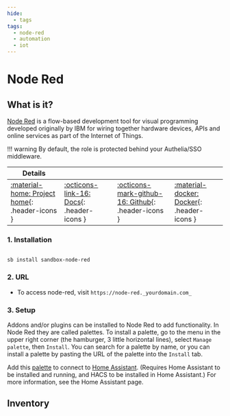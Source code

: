 ```yaml
---
hide:
  - tags
tags:
  - node-red
  - automation
  - iot
---
```


# Node Red

## What is it?

[Node Red](https://www.nodered.org/) is a flow-based development tool for visual programming developed originally by IBM for wiring together hardware devices, APIs and online services as part of the Internet of Things.

!!! warning
    By default, the role is protected behind your Authelia/SSO middleware.

| Details     |             |             |             |
|-------------|-------------|-------------|-------------|
| [:material-home: Project home](https://www.nodered.org/){: .header-icons } | [:octicons-link-16: Docs](https://www.nodered.org/docs/user-guide){: .header-icons } | [:octicons-mark-github-16: Github](https://github.com/node-red/node-red){: .header-icons } | [:material-docker: Docker](https://hub.docker.com/r/nodered/node-red){: .header-icons }|

### 1. Installation

``` shell

sb install sandbox-node-red

```

### 2. URL

- To access node-red, visit `https://node-red._yourdomain.com_`

### 3. Setup

Addons and/or plugins can be installed to Node Red to add functionality. In Node Red they are called palettes. To install a palette, go to the menu in the upper right corner (the hamburger, 3 little horizontal lines), select `Manage palette`, then `Install`. You can search for a palette by name, or you can install a palette by pasting the URL of the palette into the `Install` tab.

Add this [palette](https://flows.nodered.org/node/node-red-contrib-home-assistant-websocket) to connect to [Home Assistant](../apps/homeassistant.md). (Requires Home Assistant to be installed and running, and HACS to be installed in Home Assistant.) For more information, see the Home Assistant page.

## Inventory
<!-- BEGIN SALTBOX MANAGED VARIABLES SECTION -->
<!-- END SALTBOX MANAGED VARIABLES SECTION -->

